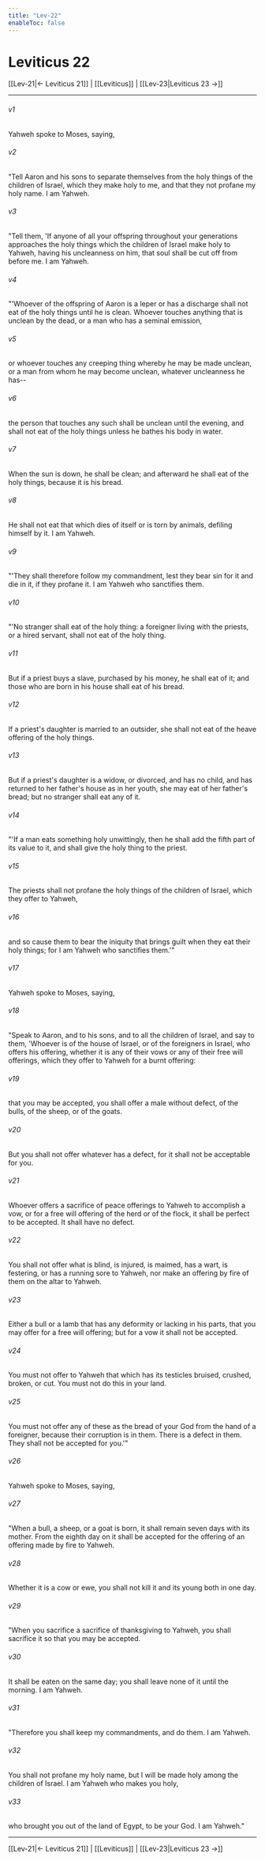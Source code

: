 ```yaml
---
title: "Lev-22"
enableToc: false
---
```

# Leviticus 22

[[Lev-21|← Leviticus 21]] | [[Leviticus]] | [[Lev-23|Leviticus 23 →]]
***



###### v1 
Yahweh spoke to Moses, saying, 

###### v2 
"Tell Aaron and his sons to separate themselves from the holy things of the children of Israel, which they make holy to me, and that they not profane my holy name. I am Yahweh. 

###### v3 
"Tell them, 'If anyone of all your offspring throughout your generations approaches the holy things which the children of Israel make holy to Yahweh, having his uncleanness on him, that soul shall be cut off from before me. I am Yahweh. 

###### v4 
"'Whoever of the offspring of Aaron is a leper or has a discharge shall not eat of the holy things until he is clean. Whoever touches anything that is unclean by the dead, or a man who has a seminal emission, 

###### v5 
or whoever touches any creeping thing whereby he may be made unclean, or a man from whom he may become unclean, whatever uncleanness he has-- 

###### v6 
the person that touches any such shall be unclean until the evening, and shall not eat of the holy things unless he bathes his body in water. 

###### v7 
When the sun is down, he shall be clean; and afterward he shall eat of the holy things, because it is his bread. 

###### v8 
He shall not eat that which dies of itself or is torn by animals, defiling himself by it. I am Yahweh. 

###### v9 
"'They shall therefore follow my commandment, lest they bear sin for it and die in it, if they profane it. I am Yahweh who sanctifies them. 

###### v10 
"'No stranger shall eat of the holy thing: a foreigner living with the priests, or a hired servant, shall not eat of the holy thing. 

###### v11 
But if a priest buys a slave, purchased by his money, he shall eat of it; and those who are born in his house shall eat of his bread. 

###### v12 
If a priest's daughter is married to an outsider, she shall not eat of the heave offering of the holy things. 

###### v13 
But if a priest's daughter is a widow, or divorced, and has no child, and has returned to her father's house as in her youth, she may eat of her father's bread; but no stranger shall eat any of it. 

###### v14 
"'If a man eats something holy unwittingly, then he shall add the fifth part of its value to it, and shall give the holy thing to the priest. 

###### v15 
The priests shall not profane the holy things of the children of Israel, which they offer to Yahweh, 

###### v16 
and so cause them to bear the iniquity that brings guilt when they eat their holy things; for I am Yahweh who sanctifies them.'" 

###### v17 
Yahweh spoke to Moses, saying, 

###### v18 
"Speak to Aaron, and to his sons, and to all the children of Israel, and say to them, 'Whoever is of the house of Israel, or of the foreigners in Israel, who offers his offering, whether it is any of their vows or any of their free will offerings, which they offer to Yahweh for a burnt offering: 

###### v19 
that you may be accepted, you shall offer a male without defect, of the bulls, of the sheep, or of the goats. 

###### v20 
But you shall not offer whatever has a defect, for it shall not be acceptable for you. 

###### v21 
Whoever offers a sacrifice of peace offerings to Yahweh to accomplish a vow, or for a free will offering of the herd or of the flock, it shall be perfect to be accepted. It shall have no defect. 

###### v22 
You shall not offer what is blind, is injured, is maimed, has a wart, is festering, or has a running sore to Yahweh, nor make an offering by fire of them on the altar to Yahweh. 

###### v23 
Either a bull or a lamb that has any deformity or lacking in his parts, that you may offer for a free will offering; but for a vow it shall not be accepted. 

###### v24 
You must not offer to Yahweh that which has its testicles bruised, crushed, broken, or cut. You must not do this in your land. 

###### v25 
You must not offer any of these as the bread of your God from the hand of a foreigner, because their corruption is in them. There is a defect in them. They shall not be accepted for you.'" 

###### v26 
Yahweh spoke to Moses, saying, 

###### v27 
"When a bull, a sheep, or a goat is born, it shall remain seven days with its mother. From the eighth day on it shall be accepted for the offering of an offering made by fire to Yahweh. 

###### v28 
Whether it is a cow or ewe, you shall not kill it and its young both in one day. 

###### v29 
"When you sacrifice a sacrifice of thanksgiving to Yahweh, you shall sacrifice it so that you may be accepted. 

###### v30 
It shall be eaten on the same day; you shall leave none of it until the morning. I am Yahweh. 

###### v31 
"Therefore you shall keep my commandments, and do them. I am Yahweh. 

###### v32 
You shall not profane my holy name, but I will be made holy among the children of Israel. I am Yahweh who makes you holy, 

###### v33 
who brought you out of the land of Egypt, to be your God. I am Yahweh."

***
[[Lev-21|← Leviticus 21]] | [[Leviticus]] | [[Lev-23|Leviticus 23 →]]
